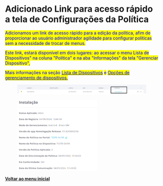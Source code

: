# Adicionado Link para acesso rápido a tela de Configurações da Política

<mark style="color:blue;">Adicionamos um link de acesso rápido para a edição da política, afim de proporcionar ao usuário administrador agilidade para configurar políticas sem a necessidade de trocar de menus.</mark> &#x20;

<mark style="color:blue;">Este link, estará disponível em dois lugares: ao acessar o menu Lista de Dispositivos"  na coluna "Política" e na aba "Informações" da tela "Gerenciar Dispositivo",</mark>&#x20;

<mark style="color:blue;">Mais informações na seção</mark> [<mark style="color:blue;">Lista de Dispositivos</mark>](../../portal/dispositivos/lista-de-dispositivos/) <mark style="color:blue;">e</mark> [<mark style="color:blue;">Opções de gerenciamento de dispositivos.</mark>](../../portal/dispositivos/lista-de-dispositivos/opcoes-de-gerenciamento-de-dispositivos.md)

<figure><img src="../../../.gitbook/assets/image (1) (1) (1) (1) (1).png" alt=""><figcaption></figcaption></figure>

<figure><img src="../../../.gitbook/assets/image (3) (1) (1) (1).png" alt="" width="262"><figcaption></figcaption></figure>

[**Voltar ao menu inicial**](./)

